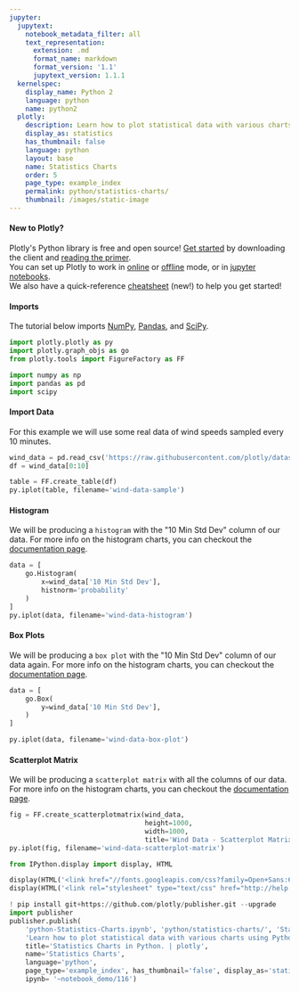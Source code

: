 ```yaml
---
jupyter:
  jupytext:
    notebook_metadata_filter: all
    text_representation:
      extension: .md
      format_name: markdown
      format_version: '1.1'
      jupytext_version: 1.1.1
  kernelspec:
    display_name: Python 2
    language: python
    name: python2
  plotly:
    description: Learn how to plot statistical data with various charts using Python.
    display_as: statistics
    has_thumbnail: false
    language: python
    layout: base
    name: Statistics Charts
    order: 5
    page_type: example_index
    permalink: python/statistics-charts/
    thumbnail: /images/static-image
---
```


#### New to Plotly?
Plotly's Python library is free and open source! [Get started](https://plot.ly/python/getting-started/) by downloading the client and [reading the primer](https://plot.ly/python/getting-started/).
<br>You can set up Plotly to work in [online](https://plot.ly/python/getting-started/#initialization-for-online-plotting) or [offline](https://plot.ly/python/getting-started/#initialization-for-offline-plotting) mode, or in [jupyter notebooks](https://plot.ly/python/getting-started/#start-plotting-online).
<br>We also have a quick-reference [cheatsheet](https://images.plot.ly/plotly-documentation/images/python_cheat_sheet.pdf) (new!) to help you get started!


#### Imports
The tutorial below imports [NumPy](http://www.numpy.org/), [Pandas](https://plot.ly/pandas/intro-to-pandas-tutorial/), and [SciPy](https://www.scipy.org/).

```python
import plotly.plotly as py
import plotly.graph_objs as go
from plotly.tools import FigureFactory as FF

import numpy as np
import pandas as pd
import scipy
```

#### Import Data


For this example we will use some real data of wind speeds sampled every 10 minutes.

```python
wind_data = pd.read_csv('https://raw.githubusercontent.com/plotly/datasets/master/wind_speed_laurel_nebraska.csv')
df = wind_data[0:10]

table = FF.create_table(df)
py.iplot(table, filename='wind-data-sample')
```

#### Histogram


We will be producing a `histogram` with the "10 Min Std Dev" column of our data. For more info on the histogram charts, you can checkout the [documentation page](https://plot.ly/python/histograms/).

```python
data = [
    go.Histogram(
        x=wind_data['10 Min Std Dev'],
        histnorm='probability'
    )
]
py.iplot(data, filename='wind-data-histogram')
```

#### Box Plots


We will be producing a `box plot` with the "10 Min Std Dev" column of our data again. For more info on the histogram charts, you can checkout the [documentation page](https://plot.ly/python/box-plots/).

```python
data = [
    go.Box(
        y=wind_data['10 Min Std Dev'],
    )
]

py.iplot(data, filename='wind-data-box-plot')
```

#### Scatterplot Matrix


We will be producing a `scatterplot matrix` with all the columns of our data. For more info on the histogram charts, you can checkout the [documentation page](https://plot.ly/python/scatterplot-matrix/).

```python
fig = FF.create_scatterplotmatrix(wind_data,
                                  height=1000,
                                  width=1000,
                                  title='Wind Data - Scatterplot Matrix')
py.iplot(fig, filename='wind-data-scatterplot-matrix')
```

```python
from IPython.display import display, HTML

display(HTML('<link href="//fonts.googleapis.com/css?family=Open+Sans:600,400,300,200|Inconsolata|Ubuntu+Mono:400,700" rel="stylesheet" type="text/css" />'))
display(HTML('<link rel="stylesheet" type="text/css" href="http://help.plot.ly/documentation/all_static/css/ipython-notebook-custom.css">'))

! pip install git+https://github.com/plotly/publisher.git --upgrade
import publisher
publisher.publish(
    'python-Statistics-Charts.ipynb', 'python/statistics-charts/', 'Statistics Charts | plotly',
    'Learn how to plot statistical data with various charts using Python.',
    title='Statistics Charts in Python. | plotly',
    name='Statistics Charts',
    language='python',
    page_type='example_index', has_thumbnail='false', display_as='statistics', order=5,
    ipynb= '~notebook_demo/116')
```

```python

```
